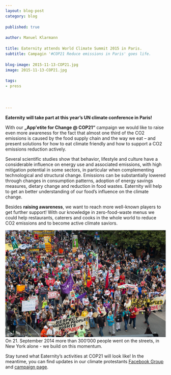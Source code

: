 ```yaml
---
layout: blog-post
category: blog

published: true

author: Manuel Klarmann

title: Eaternity attends World Climate Summit 2015 in Paris.
subtitle: Campagin '#COP21 Reduce emissions in Paris' goes life.

blog-image: 2015-11-13-COP21.jpg
image: 2015-11-13-COP21.jpg

tags:
- press



---
```

**Eaternity will take part at this year’s UN climate conference in Paris!**

With our **„App'etite for Change @ COP21“** campaign we would like to raise even more awareness for the fact that almost one third of the CO2 emissions is caused by the food supply chain and the way we eat – and present solutions for how to eat climate friendly and how to support a CO2 emissions reduction actively.

Several scientific studies show that behavior, lifestyle and culture have a considerable influence on energy use and associated emissions, with high mitigation potential in some sectors, in particular when complementing technological and structural change. Emissions can be substantially lowered through changes in consumption patterns, adoption of energy savings measures, dietary change and reduction in food wastes. Eaternity will help to get an better understanding of our food’s influence on the climate change.

Besides **raising awareness**, we want to reach more well-known players to get further support! With our knowledge in zero-food-waste menus we could help restaurants, caterers and cooks in the whole world to reduce CO2 emissions and to become active climate saviors.

![demonstration](/img/blog/2015-11-13-COP21/demonstration.jpg "On 21. September 2014 more than 300’000 people went on the streets, in New York alone. Frustrated with the political process they demand actions.")
On 21. September 2014 more than 300’000 people went on the streets, in New York alone - we build on this momentum.

Stay tuned what Eaternity’s activities at COP21 will look like! In the meantime, you can find updates in our climate protestants [Facebook Group][facebook] and [campaign page][page].

[facebook]:https://www.facebook.com/groups/1456075844690135/
[page]:/p/cop21
